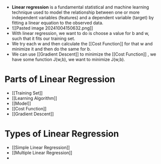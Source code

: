 - **Linear regression** is a fundamental statistical and machine learning technique used to model the relationship between one or more independent variables (features) and a dependent variable (target) by fitting a linear equation to the observed data.
- ![[Pasted image 20241004150632.png]]
- With linear regression, we want to do is choose a value for b and w, such that it fits our training set. 
- We try each w and then calculate the [[Cost Function]] for that w and minimize it and then do the same for b.
- We can use [[Gradient Descent]] to minimize the [[Cost Function]] , we have some function J(w,b), we want to minimize J(w,b).
# Parts of Linear Regression
- [[Training Set]]
- [[Learning Algorithm]]
- [[Model]]
- [[Cost Function]]
- [[Gradient Descent]]

# Types of Linear Regression
- [[Simple Linear Regression]]
- [[Multiple Linear Regression]]
- 
